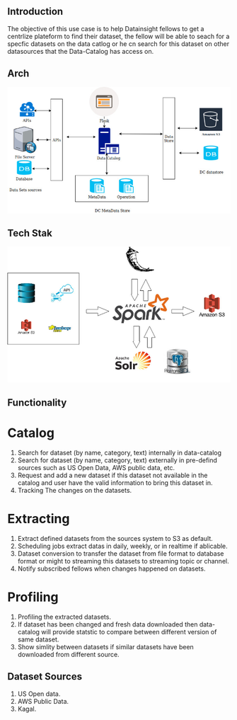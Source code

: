 ## Introduction
The objective of this use case is to help Datainsight fellows to get a centrlize plateform to find their dataset, 
the fellow will be able to seach for a specfic datasets on the data catlog or he cn search for this dataset on other datasources 
that the Data-Catalog has access on.

## Arch
![Image of DC](https://github.com/m00236484/Data-Catalog/blob/master/resources/Untitled%20Diagram.jpg)


## Tech Stak
![Image of Tech](https://github.com/m00236484/Data-Catalog/blob/master/Datacatalog.jpg)

## Functionality

# Catalog
1. Search for dataset (by name, category, text) internally in data-catalog
2. Search for dataset (by name, category, text) externally in pre-defind sources such as US Open Data, AWS public data, etc.
3. Request and add a new dataset if this dataset not available in the catalog and user have the valid information to bring this dataset in.
4. Tracking The changes on the datasets.

# Extracting
1. Extract defined datasets from the sources system to S3 as default.
2. Scheduling jobs extract datas in daily, weekly, or in realtime if ablicable.
3. Dataset conversion to transfer the dataset from file format to database format or might to streaming this datasets to streaming topic or channel.
4. Notify subscribed fellows when changes happened on datasets.

# Profiling
1. Profiling the extracted datasets.
2. If dataset has been changed and fresh data downloaded then data-catalog will provide statstic to compare between different version of same dataset.        
3. Show simlity between datasets if similar datasets have been downloaded from different source.



## Dataset Sources
1. US Open data.
2. AWS Public Data.
3. Kagal.

  
